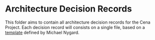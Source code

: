 # Architecture Decision Records

This folder aims to contain all architecture decision records for the Cena Project. Each decision record will consists
on a single file, based on a [template](https://github.com/joelparkerhenderson/architecture_decision_record/blob/master/adr_template_by_michael_nygard.md)
defined by Michael Nygard.
